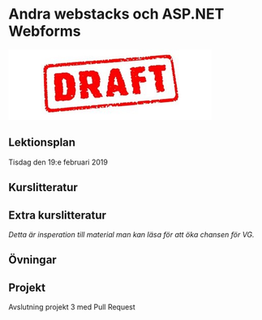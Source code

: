 # Andra webstacks och ASP.NET Webforms

![Draft](draft.jpg)

## Lektionsplan
Tisdag den 19:e februari 2019


## Kurslitteratur
## Extra kurslitteratur
*Detta är insperation till material man kan läsa för att öka chansen för VG.*
## Övningar
## Projekt
Avslutning projekt 3 med Pull Request